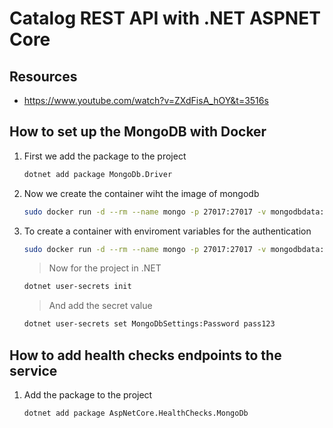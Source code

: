 # Catalog REST API with .NET ASPNET Core

## Resources

- https://www.youtube.com/watch?v=ZXdFisA_hOY&t=3516s

## How to set up the MongoDB with Docker

1. First we add the package to the project

   ```bash
   dotnet add package MongoDb.Driver
   ```
2. Now we create the container wiht the image of mongodb
   
   ```bash
   sudo docker run -d --rm --name mongo -p 27017:27017 -v mongodbdata:/data/db mongo
   ```
3. To create a container with enviroment variables for the authentication
   ```bash
   sudo docker run -d --rm --name mongo -p 27017:27017 -v mongodbdata:/data/db -e MONGO_INITDB_ROOT_USERNAME=mongoadmin -e MONGO_INITDB_ROOT_PASSWORD=pass123 mongo
   ```
   > Now for the project in .NET
   ```bash
   dotnet user-secrets init
   ```
   > And add the secret value
   ```bash
   dotnet user-secrets set MongoDbSettings:Password pass123
   ```
## How to add health checks endpoints to the service
1. Add the package to the project
   ```bash
   dotnet add package AspNetCore.HealthChecks.MongoDb
   ```